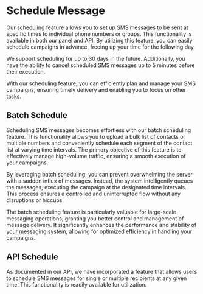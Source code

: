 # Schedule Message

Our scheduling feature allows you to set up SMS messages to be sent at specific times to individual phone numbers or groups. This functionality is available in both our panel and API. By utilizing this feature, you can easily schedule campaigns in advance, freeing up your time for the following day.

We support scheduling for up to 30 days in the future. Additionally, you have the ability to cancel scheduled SMS messages up to 5 minutes before their execution.

With our scheduling feature, you can efficiently plan and manage your SMS campaigns, ensuring timely delivery and enabling you to focus on other tasks.

## Batch Schedule

Scheduling SMS messages becomes effortless with our batch scheduling feature. This functionality allows you to upload a bulk list of contacts or multiple numbers and conveniently schedule each segment of the contact list at varying time intervals. The primary objective of this feature is to effectively manage high-volume traffic, ensuring a smooth execution of your campaigns.

By leveraging batch scheduling, you can prevent overwhelming the server with a sudden influx of messages. Instead, the system intelligently queues the messages, executing the campaign at the designated time intervals. This process ensures a controlled and uninterrupted flow without any disruptions or hiccups.

The batch scheduling feature is particularly valuable for large-scale messaging operations, granting you better control and management of message delivery. It significantly enhances the performance and stability of your messaging system, allowing for optimized efficiency in handling your campaigns.

## API Schedule

As documented in our API, we have incorporated a feature that allows users to schedule SMS messages for single or multiple recipients at any given time. This functionality is readily available for utilization.
